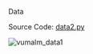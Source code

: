 Data

Source Code:
[data2.py](https://github.com/jeremyaemmett/VU-MALM/blob/main/data2.py)

![vumalm_data1](https://github.com/user-attachments/assets/74731934-ad9a-4fc1-9cb7-2b8d572a1d11)
